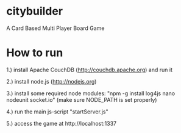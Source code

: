 citybuilder
===========

A Card Based Multi Player Board Game


How to run
==========

1.) install Apache CouchDB (http://couchdb.apache.org) and run it

2.) install node.js (http://nodejs.org)

3.) install some required node modules: "npm -g install log4js nano nodeunit socket.io" (make sure NODE_PATH is set properly)

4.) run the main js-script "startServer.js"

5.) access the game at http://localhost:1337